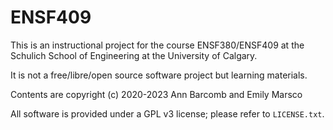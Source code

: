 # ENSF409

This is an instructional project for the course ENSF380/ENSF409 at the Schulich School of Engineering at the University of Calgary.

It is not a free/libre/open source software project but learning materials.

Contents are copyright (c) 2020-2023 Ann Barcomb and Emily Marsco

All software is provided under a GPL v3 license; please refer to `LICENSE.txt`.
